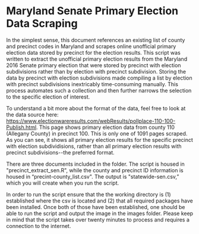 # Maryland Senate Primary Election Data Scraping

In the simplest sense, this document references an existing list of county and precinct codes in Maryland and scrapes online unofficial primary election data stored by precinct for the election results. This script was written to extract the unofficial primary election results from the Maryland 2016 Senate primary election that were stored by precinct with election subdivisions rather than by election with precinct subdivision. Storing the data by precinct with election subdivisions made compiling a list by election with precinct subdivisions inextricably time-consuming manually. This process automates such a collection and then further narrows the selection to the specific election of interest. 

To understand a bit more about the format of the data, feel free to look at the data source here: https://www.electionwareresults.com/webResults/pollplace-110-100-Publish.html. This page shows primary election data from county 110 (Allegany County) in precinct 100. This is only one of 1091 pages scraped. As you can see, it shows all primary election results for the specific precinct with election subdividisions, rather than all primary election results with precinct subdivisions--the preferred format.

There are three documents included in the folder. The script is housed in "precinct_extract_sen.R", while the county and precinct ID information is housed in “precint-county_list.csv". The output is "statewide-sen.csv,” which you will create when you run the script.

In order to run the script ensure that the the working directory is (1) established where the csv is located and (2) that all required packages have been installed. Once both of those have been established, one should be able to run the script and output the image in the images folder. Please keep in mind that the script takes over twenty minutes to process and requires a connection to the internet. 